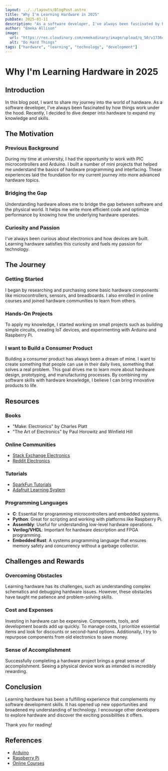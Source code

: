 ```yaml
---
layout: ../../layouts/BlogPost.astro
title: "Why I'm Learning Hardware in 2025"
pubDate: 2025-01-11
description: "As a software developer, I've always been fascinated by how things work under the hood so, I decided to dive deeper into hardware to expand my knowledge and skills."
author: "Emeka Allison"
image:
  url: "https://res.cloudinary.com/emekadinary/image/upload/q_50/v1736425231/emeka's%20blog/learning-hardware-2025_rhafma.png"
  alt: "Do Hard Things"
tags: ["hardware", "learning", "technology", "development"]
---
```


# Why I'm Learning Hardware in 2025

## Introduction

In this blog post, I want to share my journey into the world of hardware. As a software developer, I've always been fascinated by how things work under the hood. Recently, I decided to dive deeper into hardware to expand my knowledge and skills.

## The Motivation

### Previous Background

During my time at university, I had the opportunity to work with PIC microcontrollers and Arduino. I built a number of mini projects that helped me understand the basics of hardware programming and interfacing. These experiences laid the foundation for my current journey into more advanced hardware topics.

### Bridging the Gap

Understanding hardware allows me to bridge the gap between software and the physical world. It helps me write more efficient code and optimize performance by knowing how the underlying hardware operates.

### Curiosity and Passion

I've always been curious about electronics and how devices are built. Learning hardware satisfies this curiosity and fuels my passion for technology.

## The Journey

### Getting Started

I began by researching and purchasing some basic hardware components like microcontrollers, sensors, and breadboards. I also enrolled in online courses and joined hardware communities to learn from others.

### Hands-On Projects

To apply my knowledge, I started working on small projects such as building simple circuits, creating IoT devices, and experimenting with Arduino and Raspberry Pi.

### I want to Build a Consumer Product

Building a consumer product has always been a dream of mine. I want to create something that people can use in their daily lives, something that solves a real problem. This goal drives me to learn more about hardware design, prototyping, and manufacturing processes. By combining my software skills with hardware knowledge, I believe I can bring innovative products to life.

## Resources

### Books

- "Make: Electronics" by Charles Platt
- "The Art of Electronics" by Paul Horowitz and Winfield Hill

### Online Communities

- [Stack Exchange Electronics](https://electronics.stackexchange.com/)
- [Reddit Electronics](https://www.reddit.com/r/electronics/)

### Tutorials

- [SparkFun Tutorials](https://learn.sparkfun.com/tutorials)
- [Adafruit Learning System](https://learn.adafruit.com/)

### Programming Languages

- **C**: Essential for programming microcontrollers and embedded systems.
- **Python**: Great for scripting and working with platforms like Raspberry Pi.
- **Assembly**: Useful for understanding low-level hardware operations.
- **Verilog/VHDL**: Important for hardware description and FPGA programming.
- **Embedded Rust**: A systems programming language that ensures memory safety and concurrency without a garbage collector.

## Challenges and Rewards

### Overcoming Obstacles

Learning hardware has its challenges, such as understanding complex schematics and debugging hardware issues. However, these obstacles have taught me patience and problem-solving skills.

### Cost and Expenses

Investing in hardware can be expensive. Components, tools, and development boards add up quickly. To manage costs, I prioritize essential items and look for discounts or second-hand options. Additionally, I try to repurpose components from old electronics to save money.

### Sense of Accomplishment

Successfully completing a hardware project brings a great sense of accomplishment. Seeing a physical device work as intended is incredibly rewarding.

## Conclusion

Learning hardware has been a fulfilling experience that complements my software development skills. It has opened up new opportunities and broadened my understanding of technology. I encourage other developers to explore hardware and discover the exciting possibilities it offers.

Thank you for reading!

## References

- [Arduino](https://www.arduino.cc/)
- [Raspberry Pi](https://www.raspberrypi.org/)
- [Online Courses](https://www.coursera.org/)
